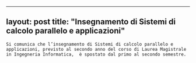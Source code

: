 
---
layout: post
title:  "Insegnamento di Sistemi di calcolo parallelo e applicazioni"
---
	Si comunica che l’insegnamento di Sistemi di calcolo parallelo e applicazioni, previsto al secondo anno del corso di Laurea Magistrale in Ingegneria Informatica,  è spostato dal primo al secondo semestre.